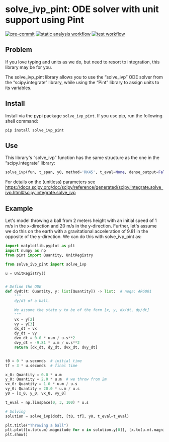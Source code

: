 # solve_ivp_pint: ODE solver with unit support using Pint 

[![pre-commit](https://img.shields.io/badge/pre--commit-enabled-brightgreen?logo=pre-commit)](https://github.com/pre-commit/pre-commit)
[![static analysis workflow](https://github.com/BioDisCo/solve_ivp_pint/actions/workflows/static-analysis.yaml/badge.svg)](https://github.com/BioDisCo/solve_ivp_pint/actions/workflows/static-analysis.yaml/)
[![test workflow](https://github.com/BioDisCo/solve_ivp_pint/actions/workflows/test.yaml/badge.svg)](https://github.com/BioDisCo/solve_ivp_pint/actions/workflows/test.yaml/)

## Problem

If you love typing and units as we do, but need to resort to integration, this library may be for you.

The solve_ivp_pint library allows you to use the “solve_ivp” ODE solver from the “scipy.integrate” library, while using the “Pint” library to assign units to its variables.


## Install

Install via the pypi package `solve_ivp_pint`.
If you use pip, run the following shell command:

```shell
pip install solve_ivp_pint
```


## Use

This library's “solve_ivp” function has the same structure as the one in the “scipy.integrate” library:
 
```python
solve_ivp(fun, t_span, y0, method='RK45', t_eval=None, dense_output=False, events=None, vectorized=False, args=None, **options)
```
 
For details on the (unitless) parameters see https://docs.scipy.org/doc/scipy/reference/generated/scipy.integrate.solve_ivp.html#scipy.integrate.solve_ivp
 
 
## Example

Let's model throwing a ball from 2 meters height with an initial speed of 1 m/s in the x-direction and 20 m/s in the y-direction.
Further, let's assume we do this on the earth with a gravitational acceleration of 9.81 in the opposite of the y-direction.
We can do this with solve_ivp_pint as:

```python
import matplotlib.pyplot as plt
import numpy as np
from pint import Quantity, UnitRegistry

from solve_ivp_pint import solve_ivp

u = UnitRegistry()


# Define the ODE
def dydt(t: Quantity, y: list[Quantity]) -> list:  # noqa: ARG001
    """
    dy/dt of a ball.

    We assume the state y to be of the form [x, y, dx/dt, dy/dt]
    """
    vx = y[2]
    vy = y[3]
    dx_dt = vx
    dy_dt = vy
    dvx_dt = 0.0 * u.m / u.s**2
    dvy_dt = -9.81 * u.m / u.s**2
    return [dx_dt, dy_dt, dvx_dt, dvy_dt]


t0 = 0 * u.seconds  # initial time
tf = 3 * u.seconds  # final time

x_0: Quantity = 0.0 * u.m
y_0: Quantity = 2.0 * u.m  # we throw from 2m
vx_0: Quantity = 1.0 * u.m / u.s
vy_0: Quantity = 20.0 * u.m / u.s
y0 = [x_0, y_0, vx_0, vy_0]

t_eval = np.linspace(0, 3, 100) * u.s

# Solving
solution = solve_ivp(dxdt, [t0, tf], y0, t_eval=t_eval)

plt.title("Throwing a ball")
plt.plot([x.to(u.m).magnitude for x in solution.y[0]], [x.to(u.m).magnitude for x in solution.y[1]], "--")
plt.show()
```